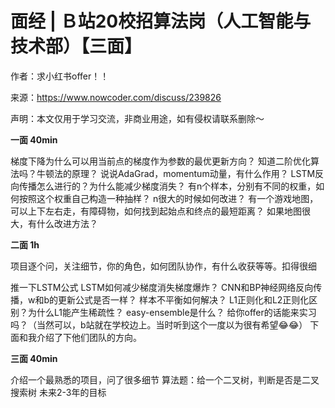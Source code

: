 # 面经 | Ｂ站20校招算法岗（人工智能与技术部）【三面】

作者：求小红书offer！！

来源：https://www.nowcoder.com/discuss/239826

声明：本文仅用于学习交流，非商业用途，如有侵权请联系删除～

 

**一面 40min**


梯度下降为什么可以用当前点的梯度作为参数的最优更新方向？
 知道二阶优化算法吗？牛顿法的原理？
 说说AdaGrad，momentum动量，有什么作用？
 LSTM反向传播怎么进行的？为什么能减少梯度消失？
 有n个样本，分别有不同的权重，如何按照这个权重自己构造一种抽样？
 n很大的时候如何改进？
 有一个游戏地图，可以上下左右走，有障碍物，如何找到起始点和终点的最短距离？
 如果地图很大，有什么改进方法？  

  **二面 1h**


项目逐个问，关注细节，你的角色，如何团队协作，有什么收获等等。扣得很细  

  推一下LSTM公式
 LSTM如何减少梯度消失梯度爆炸？
 CNN和BP神经网络反向传播，w和b的更新公式是否一样？
 样本不平衡如何解决？
 L1正则化和L2正则化区别？为什么L1能产生稀疏性？
 easy-ensemble是什么？
 给你offer的话能来实习吗？（当然可以，b站就在学校边上。当时听到这个一度以为很有希望😂😂）
 下面和我介绍了下他们团队的方向。  

  **三面 40min**

 介绍一个最熟悉的项目，问了很多细节
 算法题：给一个二叉树，判断是否是二叉搜索树
 未来2-3年的目标